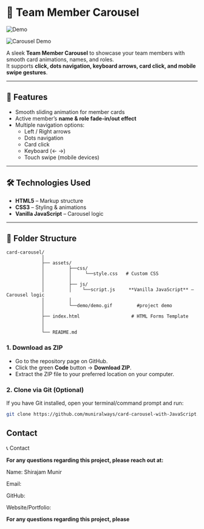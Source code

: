 # 👥 Team Member Carousel

![Demo](assets/demo/demo.gif)

![Carousel Demo](https://drive.google.com/uc?export=view&id=1VdoFroMhumGUcm2CXmmbQSmehLdEBdCz)

A sleek **Team Member Carousel** to showcase your team members with smooth card animations, names, and roles.  
It supports **click, dots navigation, keyboard arrows, card click, and mobile swipe gestures**.

---

## 🚀 Features
- Smooth sliding animation for member cards  
- Active member’s **name & role fade-in/out effect**  
- Multiple navigation options:
  - Left / Right arrows  
  - Dots navigation  
  - Card click  
  - Keyboard (← →)  
  - Touch swipe (mobile devices)

---

## 🛠️ Technologies Used
- **HTML5** – Markup structure  
- **CSS3** – Styling & animations  
- **Vanilla JavaScript** – Carousel logic

---

## 📂 Folder Structure

```plaintext
card-carousel/
             │
             ├── assets/
             │         ├──css/ 
             │         │     └──style.css   # Custom CSS
             │         │
             │         ├── js/
             │         │    └──script.js     **Vanilla JavaScript** – Carousel logic
             │         │
             │         └──demo/demo.gif         #project demo
             │                 
             ├── index.html                   # HTML Forms Template
             │                  
             │
             └── README.md
```
### 1. Download as ZIP
- Go to the repository page on GitHub.  
- Click the green **Code** button → **Download ZIP**.  
- Extract the ZIP file to your preferred location on your computer.

### 2. Clone via Git (Optional)
If you have Git installed, open your terminal/command prompt and run:  
```bash
git clone https://github.com/muniralways/card-carousel-with-JavaScript.git

```

## Contact

📞 Contact

**For any questions regarding this project, please reach out at:**

Name: Shirajam Munir

Email: 

GitHub: 

Website/Portfolio: 

**For any questions regarding this project, please**
